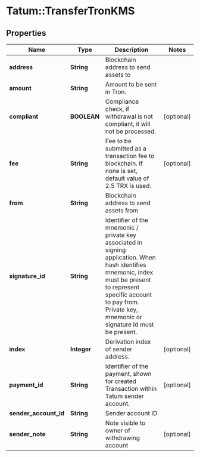 # Tatum::TransferTronKMS

## Properties
Name | Type | Description | Notes
------------ | ------------- | ------------- | -------------
**address** | **String** | Blockchain address to send assets to | 
**amount** | **String** | Amount to be sent in Tron. | 
**compliant** | **BOOLEAN** | Compliance check, if withdrawal is not compliant, it will not be processed. | [optional] 
**fee** | **String** | Fee to be submitted as a transaction fee to blockchain. If none is set, default value of 2.5 TRX is used. | [optional] 
**from** | **String** | Blockchain address to send assets from | 
**signature_id** | **String** | Identifier of the mnemonic / private key associated in signing application. When hash identifies mnemonic, index must be present to represent specific account to pay from. Private key, mnemonic or signature Id must be present.  | 
**index** | **Integer** | Derivation index of sender address. | [optional] 
**payment_id** | **String** | Identifier of the payment, shown for created Transaction within Tatum sender account. | [optional] 
**sender_account_id** | **String** | Sender account ID | 
**sender_note** | **String** | Note visible to owner of withdrawing account | [optional] 

